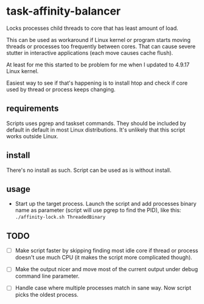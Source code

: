 # task-affinity-balancer
Locks processes child threads to core that has least amount of load.

This can be used as workaround if Linux kernel or program starts moving threads
or processes too frequently between cores. That can cause severe stutter in
interactive applications (each move causes cache flush).

At least for me this started to be problem for me when I updated to 4.9.17
Linux kernel.

Easiest way to see if that's happening is to install htop and check if core
used by thread or process keeps changing.

## requirements
Scripts uses pgrep and taskset commands. They should be included by default in
default in most Linux distributions. It's unlikely that this script works
outside Linux.

## install

There's no install as such. Script can be used as is without install.

## usage

* Start up the target process. Launch the script and add processes binary name
  as parameter (script will use pgrep to find the PID), like this:
  `./affinity-lock.sh ThreadedBinary`

## TODO
- [ ] Make script faster by skipping finding most idle core if thread or process
doesn't use much CPU (it makes the script more complicated though). 

- [ ] Make the output nicer and move most of the current output under debug command
  line parameter.

- [ ] Handle case where multiple processes match in sane way. Now script picks the
  oldest process.

